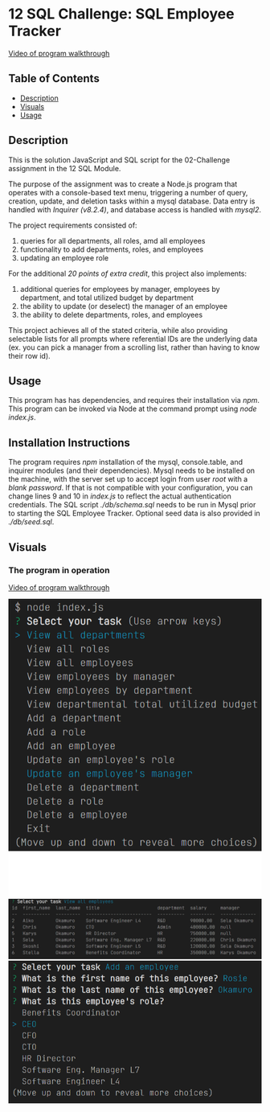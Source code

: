 # 12 SQL Challenge: SQL Employee Tracker

[Video of program walkthrough](https://drive.google.com/file/d/1G5JpB9bWvJKUOm6al68ppfCt6-XWDpR_/view)

## Table of Contents
- [Description](#description)
- [Visuals](#visuals)
- [Usage](#usage)

## Description
This is the solution JavaScript and SQL script for the 02-Challenge assignment in the 12 SQL Module.

The purpose of the assignment was to create a Node.js program that operates with a console-based text menu, triggering a number of query, creation, update, and deletion tasks within a mysql database.  Data entry is handled with *Inquirer (v8.2.4)*, and database access is handled with *mysql2*.

The project requirements consisted of:
1. queries for all departments, all roles, amd all employees
2. functionality to add departments, roles, and employees
3. updating an employee role

For the additional *20 points of extra credit*, this project also implements:
1. additional queries for employees by manager, employees by department, and total utilized budget by department
2. the ability to update (or deselect) the manager of an employee
3. the ability to delete departments, roles, and employees

This project achieves all of the stated criteria, while also providing selectable lists for all prompts where referential IDs are the underlying data (ex. you can pick a manager from a scrolling list, rather than having to know their row id).


## Usage 
This program has has dependencies, and requires their installation via *npm*.  This program can be invoked via Node at the command prompt using *node index.js*.

## Installation Instructions
The program requires *npm* installation of the mysql, console.table, and inquirer modules (and their dependencies).  Mysql needs to be installed on the machine, with the server set up to accept login from user *root* with a *blank password*.  If that is not compatible with your configuration, you can change lines 9 and 10 in *index.js* to reflect the actual authentication credentials.  The SQL script *./db/schema.sql* needs to be run in Mysql prior to starting the SQL Employee Tracker.  Optional seed data is also provided in *./db/seed.sql*.

## Visuals
### The program in operation
[Video of program walkthrough](https://drive.google.com/file/d/1G5JpB9bWvJKUOm6al68ppfCt6-XWDpR_/view)

![Image of the main menu](prompt-menu.png)
![Image of the the all employees query](view-all-employees.png)
![Image of adding an employee](add-employee.png)